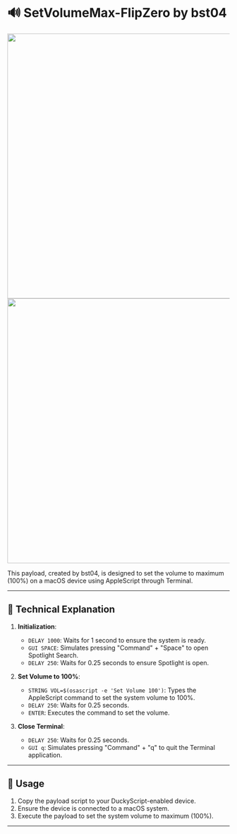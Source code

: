 # 🔊 SetVolumeMax-FlipZero by bst04

<div align=center>

<img src="https://github.com/aleff-github/my-flipper-shits/blob/main/img/logo-repository-2_0.gif" width="600" /><br><img src="https://github.com/aleff-github/my-flipper-shits/blob/main/img/DISCLAIMER.png" width="600" />

</div>

This payload, created by bst04, is designed to set the volume to maximum (100%) on a macOS device using AppleScript through Terminal.

---

## 📖 Technical Explanation

1. **Initialization**:
    - `DELAY 1000`: Waits for 1 second to ensure the system is ready.
    - `GUI SPACE`: Simulates pressing "Command" + "Space" to open Spotlight Search.
    - `DELAY 250`: Waits for 0.25 seconds to ensure Spotlight is open.

2. **Set Volume to 100%**:
    - `STRING VOL=$(osascript -e 'Set Volume 100')`: Types the AppleScript command to set the system volume to 100%.
    - `DELAY 250`: Waits for 0.25 seconds.
    - `ENTER`: Executes the command to set the volume.

3. **Close Terminal**:
    - `DELAY 250`: Waits for 0.25 seconds.
    - `GUI q`: Simulates pressing "Command" + "q" to quit the Terminal application.

---

## 📜 Usage

1. Copy the payload script to your DuckyScript-enabled device.
2. Ensure the device is connected to a macOS system.
3. Execute the payload to set the system volume to maximum (100%).

---
